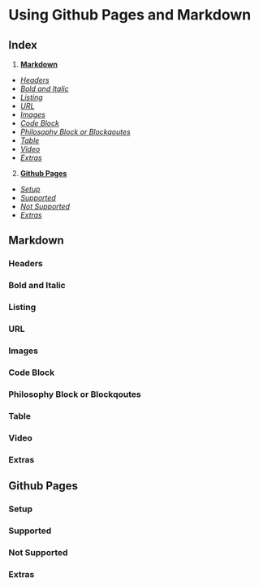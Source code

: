Using Github Pages and Markdown
===

Index
---

1. [**Markdown**]()

  * [*Headers*]()
  * [*Bold and Italic*]()
  * [*Listing*]()
  * [*URL*]()
  * [*Images*]()
  * [*Code Block*]()
  * [*Philosophy Block or Blockqoutes*]()
  * [*Table*]()
  * [*Video*]()
  * [*Extras*]()

2. [**Github Pages**]()

  * [*Setup*]()
  * [*Supported*]()
  * [*Not Supported*]()
  * [*Extras*]()

Markdown
---

### Headers

### Bold and Italic

### Listing

### URL

### Images

### Code Block

### Philosophy Block or Blockqoutes

### Table

### Video

### Extras

Github Pages
---

### Setup

### Supported

### Not Supported

### Extras
